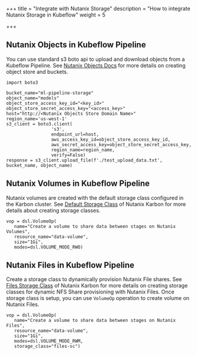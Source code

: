 +++
title = "Integrate with Nutanix Storage"
description = "How to integrate Nutanix Storage in Kubeflow"
weight = 5

+++

## Nutanix Objects in Kubeflow Pipeline

You can use standard s3 boto api to upload and download objects from a Kubeflow Pipeline. See [Nutanix Objects Docs](https://portal.nutanix.com/page/documents/details?targetId=Objects-v3_2:Objects-v3_2) for more details on creating object store and buckets.

   ```
   import boto3

   bucket_name="ml-pipeline-storage"
   object_name="models"
   object_store_access_key_id="<key_id>"
   object_store_secret_access_key="<access_key>"
   host="http://<Nutanix Objects Store Domain Name>"
   region_name='us-west-1'
   s3_client = boto3.client(
                    's3',
                    endpoint_url=host,
                    aws_access_key_id=object_store_access_key_id,
                    aws_secret_access_key=object_store_secret_access_key,
                    region_name=region_name,
                    verify=False)
   response = s3_client.upload_file(f'./test_upload_data.txt', bucket_name, object_name)
   ```

## Nutanix Volumes in Kubeflow Pipeline

Nutanix volumes are created with the default storage class configured in the Karbon cluster. See [Default Storage Class](https://portal.nutanix.com/page/documents/details?targetId=Karbon-v2_2:kar-karbon-storage-class-r.html) of Nutanix Karbon for more details about creating storage classes.

   ```
   vop = dsl.VolumeOp(
      name="Create a volume to share data between stages on Nutanix Volumes",
      resource_name="data-volume",
      size="1Gi",
      modes=dsl.VOLUME_MODE_RWO)
   ```

## Nutanix Files in Kubeflow Pipeline
    
   Create a storage class to dynamically provision Nutanix File shares. See [Files Storage Class](https://portal.nutanix.com/page/documents/details?targetId=CSI-Volume-Driver-v2_3:csi-csi-plugin-manage-dynamic-nfs-t.html) of Nutanix Karbon for more details on creating storage classes for dynamic NFS Share provisioning with Nutanix Files.
   Once storage class is setup, you can use `VolumeOp` operation to create volume on Nutanix Files.
    
   ```
   vop = dsl.VolumeOp(
      name="Create a volume to share data between stages on Nutanix Files",
      resource_name="data-volume",
      size="1Gi",
      modes=dsl.VOLUME_MODE_RWM,
      storage_class="files-sc")
   ```
